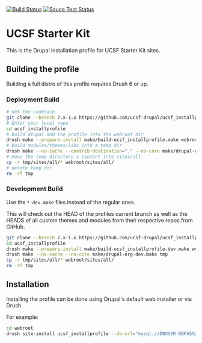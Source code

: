 [![Build Status](https://travis-ci.org/ucsf-drupal/ucsf_installprofile.svg?branch=7.x-1.x)](https://travis-ci.org/ucsf-drupal/ucsf_installprofile) 
[![Sauce Test Status](https://saucelabs.com/buildstatus/ucsfdrupal)](https://saucelabs.com/u/ucsfdrupal)

# UCSF Starter Kit

This is the Drupal installation profile for UCSF Starter Kit sites.

## Building the profile

Building a full distro of this profile requires Drush 6 or up.

### Deployment Build

```bash
# Get the codebase.
git clone --branch 7.x-1.x https://github.com/ucsf-drupal/ucsf_installprofile.git
# Enter your local repo
cd ucsf_installprofile
# build drupal and the profile into the webroot dir
drush make --prepare-install make/build-ucsf_installprofile.make webroot
# build modules/themes/libs into a temp dir
drush make --no-cache --contrib-destination="." --no-core make/drupal-org.make tmp
# move the temp directory's content into sites/all
cp -r tmp/sites/all/* webroot/sites/all/
# delete temp dir
rm -rf tmp
```

### Development Build

Use the `*-dev.make` files instead of the regular ones.

This will check out the HEAD of the profiles current branch as well as the HEADS of all custom themes and modules from their
respective repos from GitHub.

```bash
git clone --branch 7.x-1.x https://github.com/ucsf-drupal/ucsf_installprofile.git
cd ucsf_installprofile
drush make --prepare-install make/build-ucsf_installprofile-dev.make webroot
drush make --no-cache --no-core make/drupal-org-dev.make tmp
cp -r tmp/sites/all/* webroot/sites/all/
rm -rf tmp
```

## Installation

Installing the profile can be done using Drupal's default web installer or via Drush.

For example:

```bash
cd webroot
drush site-install ucsf_installprofile --db-url="mysql://DBUSER:DBPASS@localhost/DBNAME"
```

